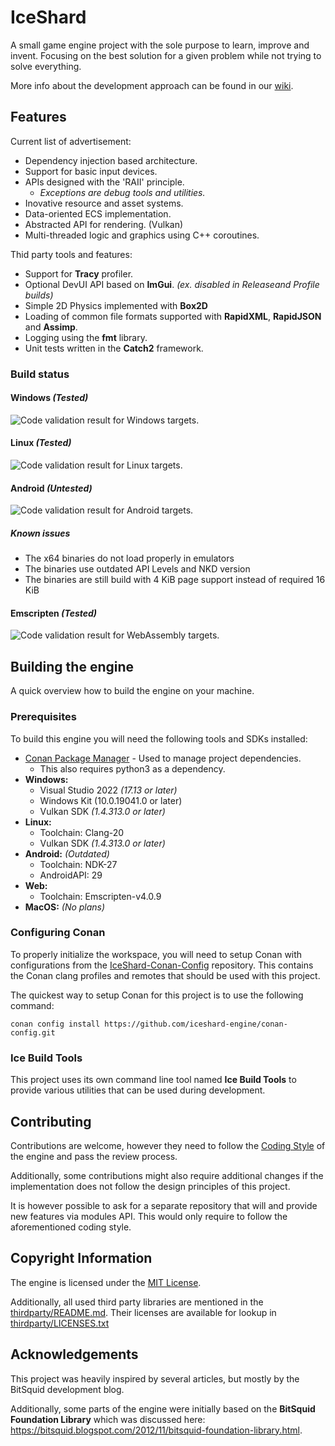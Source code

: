 # IceShard

A small game engine project with the sole purpose to learn, improve and invent.
Focusing on the best solution for a given problem while not trying to solve everything.

More info about the development approach can be found in our [wiki](https://github.com/iceshard-engine/engine/wiki).

## Features

Current list of advertisement:
* Dependency injection based architecture.
* Support for basic input devices.
* APIs designed with the 'RAII' principle.
    * _Exceptions are debug tools and utilities._
* Inovative resource and asset systems.
* Data-oriented ECS implementation.
* Abstracted API for rendering. (Vulkan)
* Multi-threaded logic and graphics using C++ coroutines.

Thid party tools and features:
* Support for **Tracy** profiler.
* Optional DevUI API based on **ImGui**. _(ex. disabled in Releaseand Profile builds)_
* Simple 2D Physics implemented with **Box2D**
* Loading of common file formats supported with **RapidXML**, **RapidJSON** and **Assimp**.
* Logging using the **fmt** library.
* Unit tests written in the **Catch2** framework.


### Build status

#### Windows _(Tested)_
![Code validation result for Windows targets.](https://github.com/iceshard-engine/engine/actions/workflows/build-validate-windows.yaml/badge.svg)

#### Linux _(Tested)_
![Code validation result for Linux targets.](https://github.com/iceshard-engine/engine/actions/workflows/build-validate-linux.yaml/badge.svg)

#### Android _(Untested)_
![Code validation result for Android targets.](https://github.com/iceshard-engine/engine/actions/workflows/build-validate-android.yaml/badge.svg)

##### Known issues
* The x64 binaries do not load properly in emulators
* The binaries use outdated API Levels and NKD version
* The binaries are still build with 4 KiB page support instead of required 16 KiB

#### Emscripten _(Tested)_
![Code validation result for WebAssembly targets.](https://github.com/iceshard-engine/engine/actions/workflows/build-validate-emscripten.yaml/badge.svg)

## Building the engine

A quick overview how to build the engine on your machine.

### Prerequisites
To build this engine you will need the following tools and SDKs installed:
* [Conan Package Manager](https://conan.io/) - Used to manage project dependencies.
   * This also requires python3 as a dependency.
* **Windows:**
   * Visual Studio 2022 _(17.13 or later)_
   * Windows Kit (10.0.19041.0 or later)
   * Vulkan SDK _(1.4.313.0 or later)_
* **Linux:**
    * Toolchain: Clang-20
    * Vulkan SDK _(1.4.313.0 or later)_
* **Android:** _(Outdated)_
    * Toolchain: NDK-27
    * AndroidAPI: 29
* **Web:**
    * Toolchain: Emscripten-v4.0.9
* **MacOS:** _(No plans)_

### Configuring Conan

To properly initialize the workspace, you will need to setup Conan with configurations from the [IceShard-Conan-Config](https://github.com/iceshard-engine/conan-config.git) repository.
This contains the Conan clang profiles and remotes that should be used with this project.

The quickest way to setup Conan for this project is to use the following command:

```
conan config install https://github.com/iceshard-engine/conan-config.git
```

### Ice Build Tools

This project uses its own command line tool named **Ice Build Tools** to provide various utilities that can be used during development.


## Contributing

Contributions are welcome, however they need to follow the
[Coding Style](https://github.com/iceshard-engine/coding-style) of the engine and pass the review process.

Additionally, some contributions might also require additional changes if the implementation does not follow the design principles of this project.

It is however possible to ask for a separate repository that will and provide new features via modules API. This would only require to follow the aforementioned coding style.


## Copyright Information

The engine is licensed under the [MIT License](LICENSE).

Additionally, all used third party libraries are mentioned in the [thirdparty/README.md](thirdparty/README.md).
Their licenses are available for lookup in [thirdparty/LICENSES.txt](thirdparty/LICENSES.txt)


## Acknowledgements

This project was heavily inspired by several articles, but mostly by the BitSquid development blog.

Additionally, some parts of the engine were initially based on the **BitSquid Foundation Library** which was discussed here: https://bitsquid.blogspot.com/2012/11/bitsquid-foundation-library.html.
